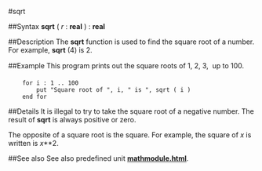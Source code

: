 
#sqrt

##Syntax
**sqrt** ( _r_ : **real** ) : **real**


##Description
The **sqrt** function is used to find the square root of a number. For example, **sqrt** (4) is 2.


##Example
This program prints out the square roots of 1, 2, 3, &#133; up to 100.

        for i : 1 .. 100
            put "Square root of ", i, " is ", sqrt ( i )
        end for
##Details
It is illegal to try to take the square root of a negative number. The result of **sqrt** is always positive or zero.

The opposite of a square root is the square. For example, the square of _x_ is written is _x_**2.


##See also
See also predefined unit **[mathmodule.html](Math)**.


